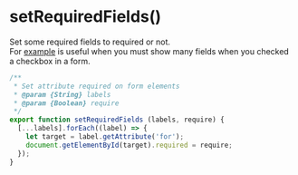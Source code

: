 # setRequiredFields()

Set some required fields to required or not.  
For [example](../modules/foldable.html#change-event) is useful when you must show many fields when you checked a checkbox in a form.

```js
/**
 * Set attribute required on form elements
 * @param {String} labels
 * @param {Boolean} require
 */
export function setRequiredFields (labels, require) {
  [...labels].forEach((label) => {
    let target = label.getAttribute('for');
    document.getElementById(target).required = require;
  });
}
```